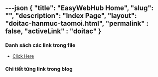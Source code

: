 ---json
{
    "title": "EasyWebHub Home",
    "slug": "",
    "description": "Index Page",
    "layout": "doitac-hanmuc-taomoi.html",
    "permalink" : false,
    "activeLink" : "doitac"
}
---

### Danh sách các link trong file
- [Click Here](./blog-list.html)

### Chi tiết từng link trong blog